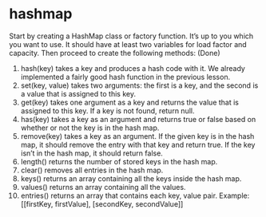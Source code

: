 # hashmap
Start by creating a HashMap class or factory function. It’s up to you which you want to use. It should have at least two variables for load factor and capacity. Then proceed to create the following methods: (Done)
1. hash(key) takes a key and produces a hash code with it. We already implemented a fairly good hash function in the previous lesson.
2. set(key, value) takes two arguments: the first is a key, and the second is a value that is assigned to this key.
3. get(key) takes one argument as a key and returns the value that is assigned to this key. If a key is not found, return null.
4. has(key) takes a key as an argument and returns true or false based on whether or not the key is in the hash map.
5. remove(key) takes a key as an argument. If the given key is in the hash map, it should remove the entry with that key and return true. If the key isn’t in the hash map, it should return false.
6. length() returns the number of stored keys in the hash map.
7. clear() removes all entries in the hash map.
8. keys() returns an array containing all the keys inside the hash map.
9. values() returns an array containing all the values.
10. entries() returns an array that contains each key, value pair. Example: [[firstKey, firstValue], [secondKey, secondValue]]

